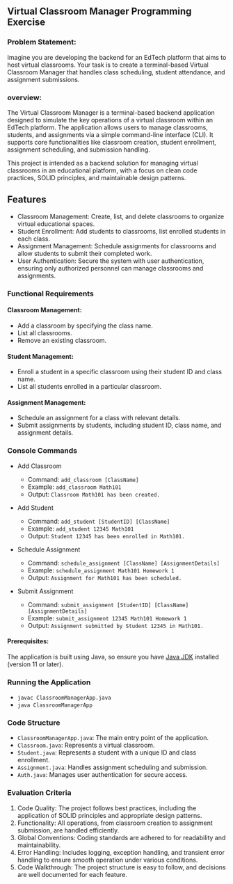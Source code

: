 ## Virtual Classroom Manager Programming Exercise

### Problem Statement:
Imagine you are developing the backend for an EdTech platform that aims to host virtual classrooms. Your task is to create a terminal-based Virtual Classroom Manager that handles class scheduling, student attendance, and assignment submissions.

### overview:
The Virtual Classroom Manager is a terminal-based backend application designed to simulate the key operations of a virtual classroom within an EdTech platform. The application allows users to manage classrooms, students, and assignments via a simple command-line interface (CLI). It supports core functionalities like classroom creation, student enrollment, assignment scheduling, and submission handling.

This project is intended as a backend solution for managing virtual classrooms in an educational platform, with a focus on clean code practices, SOLID principles, and maintainable design patterns.

## Features
- Classroom Management: Create, list, and delete classrooms to organize virtual educational spaces.
- Student Enrollment: Add students to classrooms, list enrolled students in each class.
- Assignment Management: Schedule assignments for classrooms and allow students to submit their completed work.
- User Authentication: Secure the system with user authentication, ensuring only authorized personnel can manage classrooms and assignments.

### Functional Requirements
#### Classroom Management:
- Add a classroom by specifying the class name.
- List all classrooms.
- Remove an existing classroom.
#### Student Management:
- Enroll a student in a specific classroom using their student ID and class name.
- List all students enrolled in a particular classroom.
#### Assignment Management:
- Schedule an assignment for a class with relevant details.
- Submit assignments by students, including student ID, class name, and assignment details.

### Console Commands
- Add Classroom
  - Command: `add_classroom [ClassName]`
  - Example: `add_classroom Math101`
  - Output: `Classroom Math101 has been created.`

- Add Student
  - Command: `add_student [StudentID] [ClassName]`
  - Example: `add_student 12345 Math101`
  - Output: `Student 12345 has been enrolled in Math101.`

- Schedule Assignment
  - Command: `schedule_assignment [ClassName] [AssignmentDetails]`
  - Example: `schedule_assignment Math101 Homework 1`
  - Output: `Assignment for Math101 has been scheduled.`

- Submit Assignment
  - Command: `submit_assignment [StudentID] [ClassName] [AssignmentDetails]`
  - Example: `submit_assignment 12345 Math101 Homework 1`
  - Output: `Assignment submitted by Student 12345 in Math101.`

#### Prerequisites: 
The application is built using Java, so ensure you have [Java JDK](https://www.oracle.com/java/technologies/downloads/#java11) installed (version 11 or later).

### Running the Application
- `javac ClassroomManagerApp.java`
- `java ClassroomManagerApp`

### Code Structure
- `ClassroomManagerApp.java`: The main entry point of the application.
- `Classroom.java`: Represents a virtual classroom.
- `Student.java`: Represents a student with a unique ID and class enrollment.
- `Assignment.java`: Handles assignment scheduling and submission.
- `Auth.java`: Manages user authentication for secure access.
  
### Evaluation Criteria
1. Code Quality: The project follows best practices, including the application of SOLID principles and appropriate design patterns.
2. Functionality: All operations, from classroom creation to assignment submission, are handled efficiently.
3. Global Conventions: Coding standards are adhered to for readability and maintainability.
4. Error Handling: Includes logging, exception handling, and transient error handling to ensure smooth operation under various conditions.
5. Code Walkthrough: The project structure is easy to follow, and decisions are well documented for each feature.
